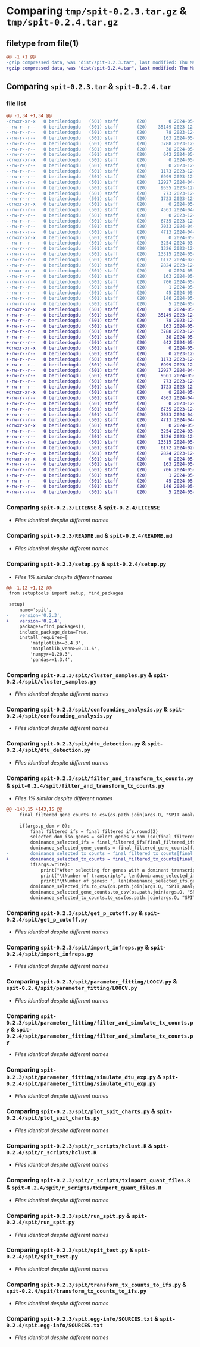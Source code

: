 # Comparing `tmp/spit-0.2.3.tar.gz` & `tmp/spit-0.2.4.tar.gz`

## filetype from file(1)

```diff
@@ -1 +1 @@
-gzip compressed data, was "dist/spit-0.2.3.tar", last modified: Thu May  9 04:50:57 2024, max compression
+gzip compressed data, was "dist/spit-0.2.4.tar", last modified: Thu May 23 05:21:49 2024, max compression
```

## Comparing `spit-0.2.3.tar` & `spit-0.2.4.tar`

### file list

```diff
@@ -1,34 +1,34 @@
-drwxr-xr-x   0 berilerdogdu   (501) staff       (20)        0 2024-05-09 04:50:57.000000 spit-0.2.3/
--rw-r--r--   0 berilerdogdu   (501) staff       (20)    35149 2023-12-22 00:49:28.000000 spit-0.2.3/LICENSE
--rw-r--r--   0 berilerdogdu   (501) staff       (20)       78 2023-12-22 00:49:28.000000 spit-0.2.3/MANIFEST.in
--rw-r--r--   0 berilerdogdu   (501) staff       (20)      163 2024-05-09 04:50:57.000000 spit-0.2.3/PKG-INFO
--rw-r--r--   0 berilerdogdu   (501) staff       (20)     3788 2023-12-22 00:49:28.000000 spit-0.2.3/README.md
--rw-r--r--   0 berilerdogdu   (501) staff       (20)       38 2024-05-09 04:50:57.000000 spit-0.2.3/setup.cfg
--rw-r--r--   0 berilerdogdu   (501) staff       (20)      642 2024-05-09 04:50:46.000000 spit-0.2.3/setup.py
-drwxr-xr-x   0 berilerdogdu   (501) staff       (20)        0 2024-05-09 04:50:57.000000 spit-0.2.3/spit/
--rw-r--r--   0 berilerdogdu   (501) staff       (20)        0 2023-12-22 00:49:28.000000 spit-0.2.3/spit/__init__.py
--rw-r--r--   0 berilerdogdu   (501) staff       (20)     1173 2023-12-22 00:49:28.000000 spit-0.2.3/spit/cluster_samples.py
--rw-r--r--   0 berilerdogdu   (501) staff       (20)     6999 2023-12-22 00:49:28.000000 spit-0.2.3/spit/confounding_analysis.py
--rw-r--r--   0 berilerdogdu   (501) staff       (20)    12927 2024-04-25 05:59:48.000000 spit-0.2.3/spit/dtu_detection.py
--rw-r--r--   0 berilerdogdu   (501) staff       (20)     9555 2023-12-22 00:49:28.000000 spit-0.2.3/spit/filter_and_transform_tx_counts.py
--rw-r--r--   0 berilerdogdu   (501) staff       (20)      773 2023-12-22 00:49:28.000000 spit-0.2.3/spit/get_p_cutoff.py
--rw-r--r--   0 berilerdogdu   (501) staff       (20)     1723 2023-12-22 00:49:28.000000 spit-0.2.3/spit/import_infreps.py
-drwxr-xr-x   0 berilerdogdu   (501) staff       (20)        0 2024-05-09 04:50:57.000000 spit-0.2.3/spit/parameter_fitting/
--rw-r--r--   0 berilerdogdu   (501) staff       (20)     4563 2024-04-25 01:46:05.000000 spit-0.2.3/spit/parameter_fitting/LOOCV.py
--rw-r--r--   0 berilerdogdu   (501) staff       (20)        0 2023-12-22 00:49:28.000000 spit-0.2.3/spit/parameter_fitting/__init__.py
--rw-r--r--   0 berilerdogdu   (501) staff       (20)     6735 2023-12-22 00:49:28.000000 spit-0.2.3/spit/parameter_fitting/filter_and_simulate_tx_counts.py
--rw-r--r--   0 berilerdogdu   (501) staff       (20)     7033 2024-04-14 19:07:27.000000 spit-0.2.3/spit/parameter_fitting/simulate_dtu_exp.py
--rw-r--r--   0 berilerdogdu   (501) staff       (20)     4713 2024-04-25 01:36:00.000000 spit-0.2.3/spit/plot_spit_charts.py
-drwxr-xr-x   0 berilerdogdu   (501) staff       (20)        0 2024-05-09 04:50:57.000000 spit-0.2.3/spit/r_scripts/
--rw-r--r--   0 berilerdogdu   (501) staff       (20)     3254 2024-03-12 02:48:44.000000 spit-0.2.3/spit/r_scripts/hclust.R
--rw-r--r--   0 berilerdogdu   (501) staff       (20)     1326 2023-12-22 00:49:28.000000 spit-0.2.3/spit/r_scripts/tximport_quant_files.R
--rw-r--r--   0 berilerdogdu   (501) staff       (20)    13315 2024-05-09 04:50:36.000000 spit-0.2.3/spit/run_spit.py
--rw-r--r--   0 berilerdogdu   (501) staff       (20)     6172 2024-02-25 23:55:54.000000 spit-0.2.3/spit/spit_test.py
--rw-r--r--   0 berilerdogdu   (501) staff       (20)     2824 2023-12-22 00:49:28.000000 spit-0.2.3/spit/transform_tx_counts_to_ifs.py
-drwxr-xr-x   0 berilerdogdu   (501) staff       (20)        0 2024-05-09 04:50:57.000000 spit-0.2.3/spit.egg-info/
--rw-r--r--   0 berilerdogdu   (501) staff       (20)      163 2024-05-09 04:50:57.000000 spit-0.2.3/spit.egg-info/PKG-INFO
--rw-r--r--   0 berilerdogdu   (501) staff       (20)      706 2024-05-09 04:50:57.000000 spit-0.2.3/spit.egg-info/SOURCES.txt
--rw-r--r--   0 berilerdogdu   (501) staff       (20)        1 2024-05-09 04:50:57.000000 spit-0.2.3/spit.egg-info/dependency_links.txt
--rw-r--r--   0 berilerdogdu   (501) staff       (20)       45 2024-05-09 04:50:57.000000 spit-0.2.3/spit.egg-info/entry_points.txt
--rw-r--r--   0 berilerdogdu   (501) staff       (20)      146 2024-05-09 04:50:57.000000 spit-0.2.3/spit.egg-info/requires.txt
--rw-r--r--   0 berilerdogdu   (501) staff       (20)        5 2024-05-09 04:50:57.000000 spit-0.2.3/spit.egg-info/top_level.txt
+drwxr-xr-x   0 berilerdogdu   (501) staff       (20)        0 2024-05-23 05:21:49.000000 spit-0.2.4/
+-rw-r--r--   0 berilerdogdu   (501) staff       (20)    35149 2023-12-22 00:49:28.000000 spit-0.2.4/LICENSE
+-rw-r--r--   0 berilerdogdu   (501) staff       (20)       78 2023-12-22 00:49:28.000000 spit-0.2.4/MANIFEST.in
+-rw-r--r--   0 berilerdogdu   (501) staff       (20)      163 2024-05-23 05:21:49.000000 spit-0.2.4/PKG-INFO
+-rw-r--r--   0 berilerdogdu   (501) staff       (20)     3788 2023-12-22 00:49:28.000000 spit-0.2.4/README.md
+-rw-r--r--   0 berilerdogdu   (501) staff       (20)       38 2024-05-23 05:21:49.000000 spit-0.2.4/setup.cfg
+-rw-r--r--   0 berilerdogdu   (501) staff       (20)      642 2024-05-23 05:21:03.000000 spit-0.2.4/setup.py
+drwxr-xr-x   0 berilerdogdu   (501) staff       (20)        0 2024-05-23 05:21:49.000000 spit-0.2.4/spit/
+-rw-r--r--   0 berilerdogdu   (501) staff       (20)        0 2023-12-22 00:49:28.000000 spit-0.2.4/spit/__init__.py
+-rw-r--r--   0 berilerdogdu   (501) staff       (20)     1173 2023-12-22 00:49:28.000000 spit-0.2.4/spit/cluster_samples.py
+-rw-r--r--   0 berilerdogdu   (501) staff       (20)     6999 2023-12-22 00:49:28.000000 spit-0.2.4/spit/confounding_analysis.py
+-rw-r--r--   0 berilerdogdu   (501) staff       (20)    12927 2024-04-25 05:59:48.000000 spit-0.2.4/spit/dtu_detection.py
+-rw-r--r--   0 berilerdogdu   (501) staff       (20)     9561 2024-05-23 05:20:42.000000 spit-0.2.4/spit/filter_and_transform_tx_counts.py
+-rw-r--r--   0 berilerdogdu   (501) staff       (20)      773 2023-12-22 00:49:28.000000 spit-0.2.4/spit/get_p_cutoff.py
+-rw-r--r--   0 berilerdogdu   (501) staff       (20)     1723 2023-12-22 00:49:28.000000 spit-0.2.4/spit/import_infreps.py
+drwxr-xr-x   0 berilerdogdu   (501) staff       (20)        0 2024-05-23 05:21:49.000000 spit-0.2.4/spit/parameter_fitting/
+-rw-r--r--   0 berilerdogdu   (501) staff       (20)     4563 2024-04-25 01:46:05.000000 spit-0.2.4/spit/parameter_fitting/LOOCV.py
+-rw-r--r--   0 berilerdogdu   (501) staff       (20)        0 2023-12-22 00:49:28.000000 spit-0.2.4/spit/parameter_fitting/__init__.py
+-rw-r--r--   0 berilerdogdu   (501) staff       (20)     6735 2023-12-22 00:49:28.000000 spit-0.2.4/spit/parameter_fitting/filter_and_simulate_tx_counts.py
+-rw-r--r--   0 berilerdogdu   (501) staff       (20)     7033 2024-04-14 19:07:27.000000 spit-0.2.4/spit/parameter_fitting/simulate_dtu_exp.py
+-rw-r--r--   0 berilerdogdu   (501) staff       (20)     4713 2024-04-25 01:36:00.000000 spit-0.2.4/spit/plot_spit_charts.py
+drwxr-xr-x   0 berilerdogdu   (501) staff       (20)        0 2024-05-23 05:21:49.000000 spit-0.2.4/spit/r_scripts/
+-rw-r--r--   0 berilerdogdu   (501) staff       (20)     3254 2024-03-12 02:48:44.000000 spit-0.2.4/spit/r_scripts/hclust.R
+-rw-r--r--   0 berilerdogdu   (501) staff       (20)     1326 2023-12-22 00:49:28.000000 spit-0.2.4/spit/r_scripts/tximport_quant_files.R
+-rw-r--r--   0 berilerdogdu   (501) staff       (20)    13315 2024-05-09 04:50:36.000000 spit-0.2.4/spit/run_spit.py
+-rw-r--r--   0 berilerdogdu   (501) staff       (20)     6172 2024-02-25 23:55:54.000000 spit-0.2.4/spit/spit_test.py
+-rw-r--r--   0 berilerdogdu   (501) staff       (20)     2824 2023-12-22 00:49:28.000000 spit-0.2.4/spit/transform_tx_counts_to_ifs.py
+drwxr-xr-x   0 berilerdogdu   (501) staff       (20)        0 2024-05-23 05:21:49.000000 spit-0.2.4/spit.egg-info/
+-rw-r--r--   0 berilerdogdu   (501) staff       (20)      163 2024-05-23 05:21:49.000000 spit-0.2.4/spit.egg-info/PKG-INFO
+-rw-r--r--   0 berilerdogdu   (501) staff       (20)      706 2024-05-23 05:21:49.000000 spit-0.2.4/spit.egg-info/SOURCES.txt
+-rw-r--r--   0 berilerdogdu   (501) staff       (20)        1 2024-05-23 05:21:49.000000 spit-0.2.4/spit.egg-info/dependency_links.txt
+-rw-r--r--   0 berilerdogdu   (501) staff       (20)       45 2024-05-23 05:21:49.000000 spit-0.2.4/spit.egg-info/entry_points.txt
+-rw-r--r--   0 berilerdogdu   (501) staff       (20)      146 2024-05-23 05:21:49.000000 spit-0.2.4/spit.egg-info/requires.txt
+-rw-r--r--   0 berilerdogdu   (501) staff       (20)        5 2024-05-23 05:21:49.000000 spit-0.2.4/spit.egg-info/top_level.txt
```

### Comparing `spit-0.2.3/LICENSE` & `spit-0.2.4/LICENSE`

 * *Files identical despite different names*

### Comparing `spit-0.2.3/README.md` & `spit-0.2.4/README.md`

 * *Files identical despite different names*

### Comparing `spit-0.2.3/setup.py` & `spit-0.2.4/setup.py`

 * *Files 1% similar despite different names*

```diff
@@ -1,12 +1,12 @@
 from setuptools import setup, find_packages
 
 setup(
     name='spit',
-    version='0.2.3',
+    version='0.2.4',
     packages=find_packages(),
     include_package_data=True,
     install_requires=[
         'matplotlib>=3.4.3',
         'matplotlib_venn>=0.11.6',
         'numpy>=1.20.3',
         'pandas>=1.3.4',
```

### Comparing `spit-0.2.3/spit/cluster_samples.py` & `spit-0.2.4/spit/cluster_samples.py`

 * *Files identical despite different names*

### Comparing `spit-0.2.3/spit/confounding_analysis.py` & `spit-0.2.4/spit/confounding_analysis.py`

 * *Files identical despite different names*

### Comparing `spit-0.2.3/spit/dtu_detection.py` & `spit-0.2.4/spit/dtu_detection.py`

 * *Files identical despite different names*

### Comparing `spit-0.2.3/spit/filter_and_transform_tx_counts.py` & `spit-0.2.4/spit/filter_and_transform_tx_counts.py`

 * *Files 1% similar despite different names*

```diff
@@ -143,15 +143,15 @@
     final_filtered_gene_counts.to_csv(os.path.join(args.O, "SPIT_analysis", "filtered_gene_counts.txt"), sep = '\t')
     
     if(args.p_dom > 0):
         final_filtered_ifs = final_filtered_ifs.round(2)
         selected_dom_iso_genes = select_genes_w_dom_iso(final_filtered_ifs, ctrl_samples, args.p_dom)
         dominance_selected_ifs = final_filtered_ifs[final_filtered_ifs.gene_id.isin(selected_dom_iso_genes)]
         dominance_selected_gene_counts = final_filtered_gene_counts[final_filtered_gene_counts.index.isin(selected_dom_iso_genes)]
-        dominance_selected_tx_counts = final_filtered_tx_counts[final_filtered_tx_counts.index.isin(selected_dom_iso_genes)]
+        dominance_selected_tx_counts = final_filtered_tx_counts[final_filtered_tx_counts.index.isin(dominance_selected_ifs.index)]
         if(args.write):
             print("After selecting for genes with a dominant transcript in control group:")
             print("\tNumber of transcripts", len(dominance_selected_ifs.index))
             print("\tNumber of genes: ", len(dominance_selected_ifs.gene_id.unique()))
         dominance_selected_ifs.to_csv(os.path.join(args.O, "SPIT_analysis", "dominance_selected_ifs.txt"), sep = '\t')
         dominance_selected_gene_counts.to_csv(os.path.join(args.O, "SPIT_analysis", "dominance_selected_gene_counts.txt"), sep = '\t')
         dominance_selected_tx_counts.to_csv(os.path.join(args.O, "SPIT_analysis", "dominance_selected_tx_counts.txt"), sep = '\t')
```

### Comparing `spit-0.2.3/spit/get_p_cutoff.py` & `spit-0.2.4/spit/get_p_cutoff.py`

 * *Files identical despite different names*

### Comparing `spit-0.2.3/spit/import_infreps.py` & `spit-0.2.4/spit/import_infreps.py`

 * *Files identical despite different names*

### Comparing `spit-0.2.3/spit/parameter_fitting/LOOCV.py` & `spit-0.2.4/spit/parameter_fitting/LOOCV.py`

 * *Files identical despite different names*

### Comparing `spit-0.2.3/spit/parameter_fitting/filter_and_simulate_tx_counts.py` & `spit-0.2.4/spit/parameter_fitting/filter_and_simulate_tx_counts.py`

 * *Files identical despite different names*

### Comparing `spit-0.2.3/spit/parameter_fitting/simulate_dtu_exp.py` & `spit-0.2.4/spit/parameter_fitting/simulate_dtu_exp.py`

 * *Files identical despite different names*

### Comparing `spit-0.2.3/spit/plot_spit_charts.py` & `spit-0.2.4/spit/plot_spit_charts.py`

 * *Files identical despite different names*

### Comparing `spit-0.2.3/spit/r_scripts/hclust.R` & `spit-0.2.4/spit/r_scripts/hclust.R`

 * *Files identical despite different names*

### Comparing `spit-0.2.3/spit/r_scripts/tximport_quant_files.R` & `spit-0.2.4/spit/r_scripts/tximport_quant_files.R`

 * *Files identical despite different names*

### Comparing `spit-0.2.3/spit/run_spit.py` & `spit-0.2.4/spit/run_spit.py`

 * *Files identical despite different names*

### Comparing `spit-0.2.3/spit/spit_test.py` & `spit-0.2.4/spit/spit_test.py`

 * *Files identical despite different names*

### Comparing `spit-0.2.3/spit/transform_tx_counts_to_ifs.py` & `spit-0.2.4/spit/transform_tx_counts_to_ifs.py`

 * *Files identical despite different names*

### Comparing `spit-0.2.3/spit.egg-info/SOURCES.txt` & `spit-0.2.4/spit.egg-info/SOURCES.txt`

 * *Files identical despite different names*

